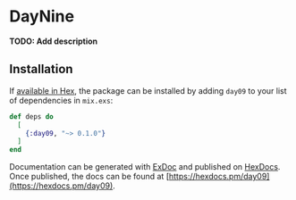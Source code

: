 # DayNine

**TODO: Add description**

## Installation

If [available in Hex](https://hex.pm/docs/publish), the package can be installed
by adding `day09` to your list of dependencies in `mix.exs`:

```elixir
def deps do
  [
    {:day09, "~> 0.1.0"}
  ]
end
```

Documentation can be generated with [ExDoc](https://github.com/elixir-lang/ex_doc)
and published on [HexDocs](https://hexdocs.pm). Once published, the docs can
be found at [https://hexdocs.pm/day09](https://hexdocs.pm/day09).

